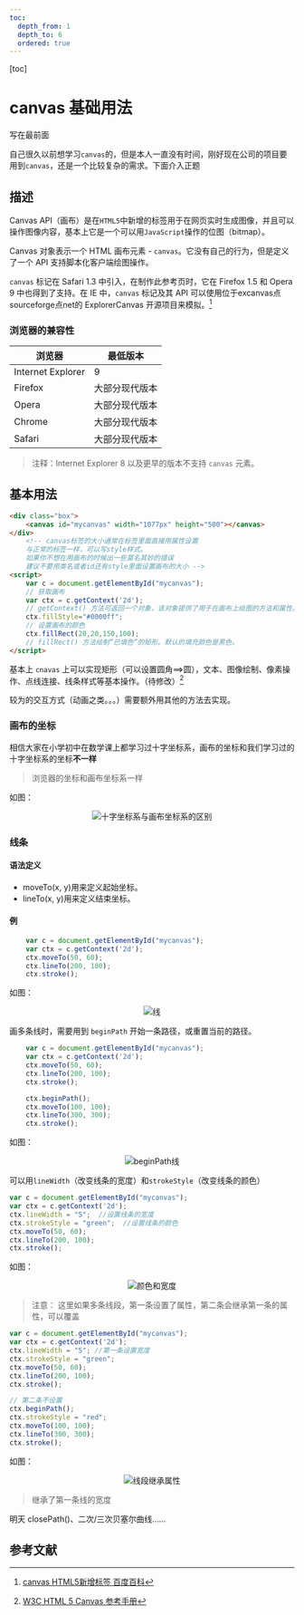 ```yaml
---
toc:
  depth_from: 1
  depth_to: 6
  ordered: true
---
```


[toc]
# canvas 基础用法

写在最前面

自己很久以前想学习`canvas`的，但是本人一直没有时间，刚好现在公司的项目要用到`canvas`，还是一个比较复杂的需求。下面介入正题

## 描述

Canvas API（画布）是在`HTML5`中新增的标签用于在网页实时生成图像，并且可以操作图像内容，基本上它是一个可以用`JavaScript`操作的位图（bitmap）。

Canvas 对象表示一个 HTML 画布元素 - `canvas`。它没有自己的行为，但是定义了一个 API 支持脚本化客户端绘图操作。

`canvas` 标记在 Safari 1.3 中引入，在制作此参考页时，它在 Firefox 1.5 和 Opera 9 中也得到了支持。在 IE 中，`canvas` 标记及其 API 可以使用位于excanvas点sourceforge点net的 ExplorerCanvas 开源项目来模拟。[^1]

### 浏览器的兼容性

| 浏览器 | 最低版本 |
| -- | --|
|Internet Explorer| 9 |
|Firefox| 大部分现代版本|
|Opera| 大部分现代版本|
|Chrome| 大部分现代版本|
|Safari| 大部分现代版本|

> 注释：Internet Explorer 8 以及更早的版本不支持 `canvas` 元素。

## 基本用法

```html {.line-numbers}
<div class="box">
    <canvas id="mycanvas" width="1077px" height="500"></canvas>
</div>
    <!-- canvas标签的大小通常在标签里面直接用属性设置
    与正常的标签一样，可以写style样式。
    如果你不想在用画布的时候出一些莫名其妙的错误
    建议不要用类名或者id还有style里面设置画布的大小 -->
<script>
    var c = document.getElementById("mycanvas");
    // 获取画布
    var ctx = c.getContext('2d');
    // getContext() 方法可返回一个对象，该对象提供了用于在画布上绘图的方法和属性。 2d作为现写阶段唯一的参数（2019-07-26）
    ctx.fillStyle="#0000ff";
    // 设置画布的颜色
    ctx.fillRect(20,20,150,100);
    // fillRect() 方法绘制“已填色”的矩形。默认的填充颜色是黑色。
</script>
```

基本上 `cnavas` 上可以实现矩形（可以设置圆角==>圆），文本、图像绘制、像素操作、点线连接、线条样式等基本操作。（待修改）[^2]

较为的交互方式（动画之类。。。）需要额外用其他的方法去实现。

### 画布的坐标

相信大家在小学初中在数学课上都学习过十字坐标系，画布的坐标和我们学习过的十字坐标系的坐标**不一样**

> 浏览器的坐标和画布坐标系一样

如图：
<div align=center><img src="/canvas文档图片/十字坐标系与画布坐标系的区别.png" alt="十字坐标系与画布坐标系的区别"/></div>


### 线条

#### 语法定义
- moveTo(x, y)用来定义起始坐标。
- lineTo(x, y)用来定义结束坐标。

#### 例
```JavaScript {.line-numbers}
    var c = document.getElementById("mycanvas");
    var ctx = c.getContext('2d');
    ctx.moveTo(50, 60);
    ctx.lineTo(200, 100);
    ctx.stroke();
```
如图：
<div align=center><img src="/canvas文档图片/线.png" alt="线"/></div>

画多条线时，需要用到 `beginPath` 开始一条路径，或重置当前的路径。

```JavaScript {.line-numbers}
    var c = document.getElementById("mycanvas");
    var ctx = c.getContext('2d');
    ctx.moveTo(50, 60);
    ctx.lineTo(200, 100);
    ctx.stroke();

    ctx.beginPath();
    ctx.moveTo(100, 100);
    ctx.lineTo(300, 300);
    ctx.stroke();
```
如图：
<div align=center><img src="/canvas文档图片/beginPath线.png" alt="beginPath线"/></div>

可以用`lineWidth`（改变线条的宽度）和`strokeStyle`（改变线条的颜色）

```JavaScript {.line-numbers}
var c = document.getElementById("mycanvas");
var ctx = c.getContext('2d');
ctx.lineWidth = "5";  //设置线条的宽度
ctx.strokeStyle = "green";  //设置线条的颜色
ctx.moveTo(50, 60);
ctx.lineTo(200, 100);
ctx.stroke();
```
如图：
<div align=center><img src="/canvas文档图片/颜色和宽度.png" alt="颜色和宽度"/></div>

>注意： 这里如果多条线段，第一条设置了属性，第二条会继承第一条的属性，可以覆盖

```JavaScript {.line-numbers}
var c = document.getElementById("mycanvas");
var ctx = c.getContext('2d');
ctx.lineWidth = "5"; //第一条设置宽度
ctx.strokeStyle = "green";
ctx.moveTo(50, 60);
ctx.lineTo(200, 100);
ctx.stroke();

// 第二条不设置
ctx.beginPath();
ctx.strokeStyle = "red";
ctx.moveTo(100, 100);
ctx.lineTo(300, 300);
ctx.stroke();
```

如图：
<div align=center><img src="/canvas文档图片/线段继承属性.png" alt="线段继承属性"/></div>

> 继承了第一条线的宽度

明天 closePath()、二次/三次贝塞尔曲线……

## 参考文献

[^1]: [canvas HTML5新增标签 百度百科](https://baike.baidu.com/item/canvas/16416421#viewPageContent)

[^2]: [W3C HTML 5 Canvas 参考手册](http://www.w3school.com.cn/tags/html_ref_canvas.asp)